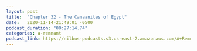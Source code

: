 ```yaml
---
layout: post
title:  "Chapter 32 - The Canaanites of Egypt"
date:   2020-11-14-21:49:01 -0500
podcast_duration: "00:27:14.74"
categories: a-remnant
podcast_link: https://nilbus-podcasts.s3.us-east-2.amazonaws.com/A+Remnant+Shall+Return/32+-+Chapter+32+-+The+Canaanites+of+Egypt.mp3
---
```

